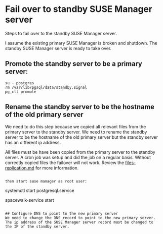 # Fail over to standby SUSE Manager server

Steps to fail over to the standby SUSE Manager server.

I assume the existing primary SUSE Manager is broken and shutdown. The standby SUSE Manager server is ready to take over.

## Promote the standby server to be a primary server:

```
su - postgres
rm /var/lib/pgsql/data/standby.signal
pg_ctl promote
```

## Rename the standby server to be the hostname of the old primary server
We need to do this step because we copied all relevant files from the primary server to the standby server. We need to rename the standby server to be the hostname of the old primary server but the standby server has an different ip address.

All files must be have been copied from the primary server to the standby server. A cron job was setup and did the job on a regular basis. Without correctly copied files the failover will not work. Review the [files-replication.md](../blob/master/files-replication.md) for more information.

```

then start suse manager as root user:
```
systemctl start postgresql.service

spacewalk-service start
```

## Configure DNS to point to the new primary server
We need to change the DNS record to point to the new primary server. The ip address of the SUSE Manager server record must be changed to the IP of the standby server.

